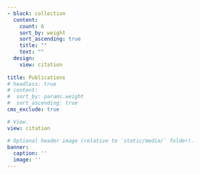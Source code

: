 ```yaml
---
- block: collection
  content:
    count: 6
    sort_by: weight
    sort_ascending: true
    title: ""
    text: ""
  design:
    view: citation
    
title: Publications
# headless: true
# content:
#  sort_by: params.weight
#  sort_ascending: true
cms_exclude: true

# View.
view: citation

# Optional header image (relative to `static/media/` folder).
banner:
  caption: ''
  image: ''
---
```


